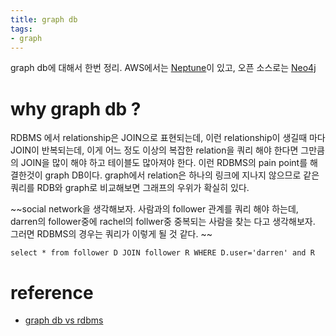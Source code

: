 ```yaml
---
title: graph db
tags: 
- graph
---
```


graph db에 대해서 한번 정리. AWS에서는 [Neptune](https://aws.amazon.com/neptune/)이 있고, 오픈 소스로는 [Neo4j](https://neo4j.com/)

# why graph db ?

RDBMS 에서 relationship은 JOIN으로 표현되는데, 이런 relationship이 생길때 마다 JOIN이 반복되는데, 이게 어느 정도 이상의 복잡한 relation을 쿼리 해야 한다면 그만큼의 JOIN을 많이 해야 하고 테이블도 많아져야 한다. 이런 RDBMS의 pain point를 해결한것이 graph DB이다. graph에서 relation은 하나의 링크에 지나지 않으므로 같은 쿼리를 RDB와 graph로 비교해보면 그래프의 우위가 확실히 있다.

~~social network을 생각해보자. 사람과의 follower 관계를 쿼리 해야 하는데, darren의 follower중에 rachel의 follwer중 중복되는 사람을 찾는 다고 생각해보자. 그러면 RDBMS의 경우는 쿼리가 이렇게 될 것 같다. ~~

```
select * from follower D JOIN follower R WHERE D.user='darren' and R
```




# reference 
 - [graph db vs rdbms](https://neo4j.com/developer/graph-db-vs-rdbms/)